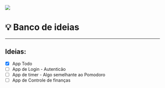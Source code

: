 <div width="full">
  <img src="https://ideia.dataprev.gov.br/static/images/stick_man.png"/>
</div>

# 💡 Banco de ideias

---

## Ideias:

- [x] App Todo
- [ ] App de Login - Autenticão
- [ ] App de timer - Algo semelhante ao Pomodoro
- [ ] App de Controle de finanças
